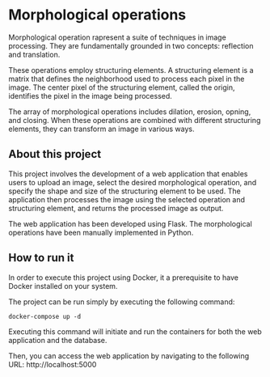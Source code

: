 # Morphological operations

Morphological operation rapresent a suite of techniques in image processing. They are fundamentally grounded in two concepts: reflection and translation. 

These operations employ structuring elements. A structuring element is a matrix that defines the neighborhood used to process each pixel in the image. The center pixel of the structuring element, called the origin, identifies the pixel in the image being processed.

The array of morphological operations includes dilation, erosion, opning, and closing. When these operations are combined with different structuring elements, they can transform an image in various ways.

## About this project

This project involves the development of a web application that enables users to upload an image, select the desired morphological operation, and specify the shape and size of the structuring element to be used. The application then processes the image using the selected operation and structuring element, and returns the processed image as output.

The web application has been developed using Flask. The morphological operations have been manually implemented in Python. 

## How to run it

In order to execute this project using Docker, it a prerequisite to have Docker installed on your system.

The project can be run simply by executing the following command:

```
docker-compose up -d
```
Executing this command will initiate and run the containers for both the web application and the database. 

Then, you can access the web application by navigating to the following URL: http://localhost:5000
